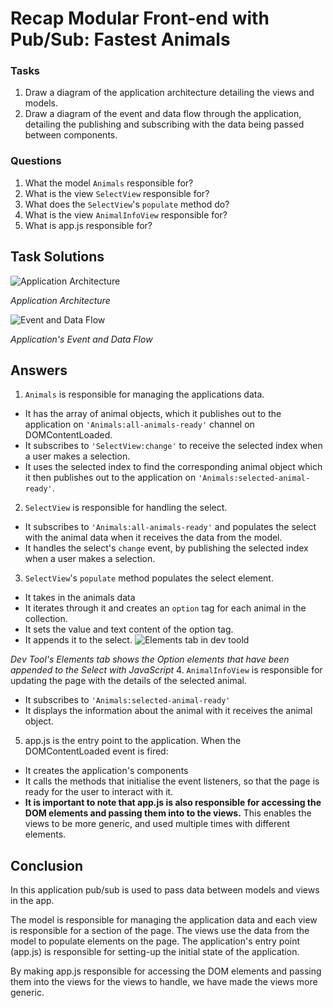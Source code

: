# Recap Modular Front-end with Pub/Sub: Fastest Animals

### Tasks

1. Draw a diagram of the application architecture detailing the views and models.
2. Draw a diagram of the event and data flow through the application, detailing the publishing and subscribing with the data being passed between components.

### Questions

1. What the model `Animals` responsible for?
2. What is the view `SelectView` responsible for?
3. What does the `SelectView`'s `populate` method do?
4. What is the view `AnimalInfoView` responsible for?
5. What is app.js responsible for?

## Task Solutions

![Application Architecture](images/pubsub_animals_architecture.png)

*Application Architecture*

![Event and Data Flow](images/pubsub_animals_data_flow_diagram.png)

*Application's Event and Data Flow*

## Answers

1. `Animals` is responsible for managing the applications data.
 - It has the array of animal objects, which it publishes out to the application on `'Animals:all-animals-ready'` channel on DOMContentLoaded.
 - It subscribes to `'SelectView:change'` to receive the selected index when a user makes a selection.
 - It uses the selected index to find the corresponding animal object which it then publishes out to the application on `'Animals:selected-animal-ready'`.
2. `SelectView` is responsible for handling the select.
 - It subscribes to `'Animals:all-animals-ready'` and populates the select with the animal data when it receives the data from the model.
 - It handles the select's `change` event, by publishing the selected index when a user makes a selection.
3. `SelectView`'s `populate` method populates the select element.
  - It takes in the animals data
  - It iterates through it and creates an `option` tag for each animal in the collection.
  - It sets the value and text content of the option tag.
  - It appends it to the select.
  ![Elements tab in dev toold](images/elements_tab_select.png)

  *Dev Tool's Elements tab shows the Option elements that have been appended to the Select with JavaScript*
4. `AnimalInfoView` is responsible for updating the page with the details of the selected animal.
  - It subscribes to `'Animals:selected-animal-ready'`
  - It displays the information about the animal with it receives the animal object.
5. app.js is the entry point to the application. When the DOMContentLoaded event is fired:
  - It creates the application's components
  - It calls the methods that initialise the event listeners, so that the page is ready for the user to interact with it.
  - **It is important to note that app.js is also responsible for accessing the DOM elements and passing them into to the views.** This enables the views to be more generic, and used multiple times with different elements.

## Conclusion

In this application pub/sub is used to pass data between models and views in the app.

The model is responsible for managing the application data and each view is responsible for a section of the page. The views use the data from the model to populate elements on the page. The application's entry point (app.js) is responsible for setting-up the initial state of the application.

By making app.js responsible for accessing the DOM elements and passing them into the views for the views to handle, we have made the views more generic.
